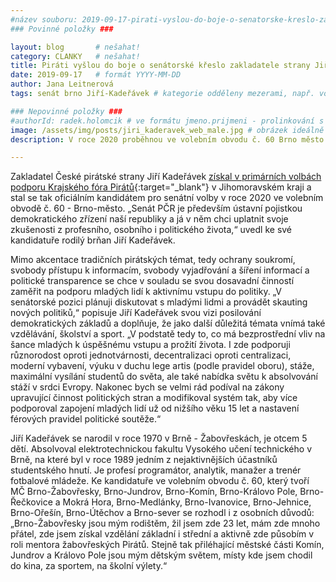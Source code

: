 ```yaml
---
#název souboru: 2019-09-17-pirati-vyslou-do-boje-o-senatorske-kreslo-zakladatele-strany.md
### Povinné položky ###

layout: blog       # nešahat!
category: CLANKY   # nešahat!
title: Piráti vyšlou do boje o senátorské křeslo zakladatele strany Jiřího Kadeřávka
date: 2019-09-17   # formát YYYY-MM-DD
author: Jana Leitnerová
tags: senát brno Jiří-Kadeřávek # kategorie odděleny mezerami, např. volby zemědělství životní-prostředí piráti (viz https://jihomoravsky.pirati.cz/tags/)

### Nepovinné položky ###
#authorId: radek.holomcik # ve formátu jmeno.prijmeni - prolinkování s profilem přes uid
image: /assets/img/posts/jiri_kaderavek_web_male.jpg # obrázek ideálně 420x677px minifikovaný přes https://tinypng.com/
description: V roce 2020 proběhnou ve volebním obvodu č. 60 Brno město senátní volby. Piráti do nich vysílají svého zakladatele Jiřího Kadeřávka.

---
```


Zakladatel České pirátské strany Jiří Kadeřávek [získal v primárních volbách podporu Krajského fóra Pirátů](https://forum.pirati.cz/viewtopic.php?f=411&t=48633){:target="_blank"} v Jihomoravském kraji a stal se tak oficiálním kandidátem pro senátní volby v roce 2020 ve volebním obvodě č. 60 - Brno-město. „Senát PČR je především ústavní pojistkou demokratického zřízení naší republiky a já v něm chci uplatnit svoje zkušenosti z profesního, osobního i politického života,“ uvedl ke své kandidatuře rodilý brňan Jiří Kadeřávek.

Mimo akcentace tradičních pirátských témat, tedy ochrany soukromí, svobody přístupu k informacím, svobody vyjadřování a šíření informací a politické transparence se chce v souladu se svou dosavadní činností zaměřit na podporu mladých lidí k aktivnímu vstupu do politiky. „V senátorské pozici plánuji diskutovat s mladými lidmi a provádět skauting nových politiků,“ popisuje Jiří Kadeřávek svou vizi posilování demokratických základů a doplňuje, že jako další důležitá témata vnímá také vzdělávání, školství a sport. „V podstatě tedy to, co má bezprostřední vliv na šance mladých k úspěšnému vstupu a prožití života. I zde podporuji různorodost oproti jednotvárnosti, decentralizaci oproti centralizaci, moderní vybavení, výuku v duchu lege artis (podle pravidel oboru), stáže, maximální vysílání studentů do světa, ale také nabídka světu k absolvování stáží v srdci Evropy. Nakonec bych se velmi rád podíval na zákony upravující činnost politických stran a modifikoval systém tak, aby více podporoval zapojení mladých lidí už od nižšího věku 15 let a nastavení férových pravidel politické soutěže.“

Jiří Kadeřávek se narodil v roce 1970 v Brně - Žabovřeskách, je otcem 5 dětí. Absolvoval elektrotechnickou fakultu Vysokého učení technického v Brně, na které byl v roce 1989 jedním z nejaktivnějších účastníků studentského hnutí. Je profesí programátor, analytik, manažer a trenér fotbalové mládeže. Ke kandidatuře ve volebním obvodu č. 60, který tvoří MČ Brno-Žabovřesky, Brno-Jundrov, Brno-Komín, Brno-Královo Pole, Brno-Řečkovice a Mokrá Hora, Brno-Medlánky, Brno-Ivanovice, Brno-Jehnice, Brno-Ořešín, Brno-Útěchov a Brno-sever  se rozhodl i z osobních důvodů: „Brno-Žabovřesky jsou mým rodištěm, žil jsem zde 23 let, mám zde mnoho přátel, zde jsem získal vzdělání základní i střední a aktivně zde působím v roli mentora žabovřeských Pirátů. Stejně tak přiléhající městské části Komín, Jundrov a Královo Pole jsou mým dětským světem, místy kde jsem chodil do kina, za sportem, na školní výlety.“
